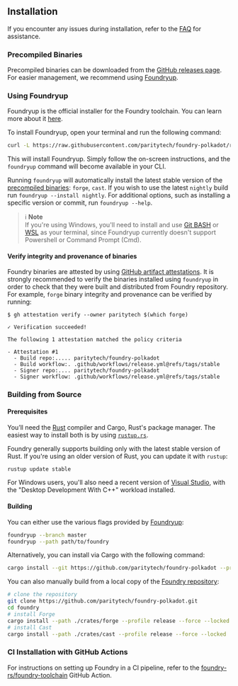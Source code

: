 ## Installation

If you encounter any issues during installation, refer to the [FAQ](../faq.md) for assistance.

### Precompiled Binaries

Precompiled binaries can be downloaded from the [GitHub releases page](https://github.com/paritytech/foundry-polkadot/releases). For easier management, we recommend using [Foundryup](#using-foundryup).

### Using Foundryup

Foundryup is the official installer for the Foundry toolchain. You can learn more about it [here](https://github.com/paritytech/foundry-polkadot/blob/master/foundryup/README.md).

To install Foundryup, open your terminal and run the following command:

```sh
curl -L https://raw.githubusercontent.com/paritytech/foundry-polkadot/refs/tags/stable/foundryup/install | bash
```

This will install Foundryup. Simply follow the on-screen instructions, and the `foundryup` command will become available in your CLI.

Running `foundryup` will automatically install the latest stable version of the [precompiled binaries](#precompiled-binaries): `forge`, `cast`. If you wish to use the latest `nightly` build run `foundryup --install nightly`. For additional options, such as installing a specific version or commit, run `foundryup --help`.

> ℹ️ **Note**  
> If you're using Windows, you'll need to install and use [Git BASH](https://gitforwindows.org/) or [WSL](https://learn.microsoft.com/en-us/windows/wsl/install) as your terminal, since Foundryup currently doesn't support Powershell or Command Prompt (Cmd).

#### Verify integrity and provenance of binaries

Foundry binaries are attested by using [GitHub artifact attestations](https://docs.github.com/en/actions/security-for-github-actions/using-artifact-attestations/using-artifact-attestations-to-establish-provenance-for-builds). It is strongly recommended to verify the binaries installed using `foundryup` in order to check that they were built and distributed from Foundry repository.  
For example, `forge` binary integrity and provenance can be verified by running:
```shell
$ gh attestation verify --owner paritytech $(which forge)

✓ Verification succeeded!

The following 1 attestation matched the policy criteria

- Attestation #1
  - Build repo:..... paritytech/foundry-polkadot
  - Build workflow:. .github/workflows/release.yml@refs/tags/stable
  - Signer repo:.... paritytech/foundry-polkadot
  - Signer workflow: .github/workflows/release.yml@refs/tags/stable
```

### Building from Source

#### Prerequisites

You’ll need the [Rust](https://rust-lang.org) compiler and Cargo, Rust's package manager. The easiest way to install both is by using [`rustup.rs`](https://rustup.rs/).

Foundry generally supports building only with the latest stable version of Rust. If you're using an older version of Rust, you can update it with `rustup`:

```sh
rustup update stable
```

For Windows users, you'll also need a recent version of [Visual Studio](https://visualstudio.microsoft.com/downloads/), with the "Desktop Development With C++" workload installed.

#### Building

You can either use the various flags provided by [Foundryup](#using-foundryup):

```sh
foundryup --branch master
foundryup --path path/to/foundry
```

Alternatively, you can install via Cargo with the following command:

```sh
cargo install --git https://github.com/paritytech/foundry-polkadot --profile release --locked forge cast
```

You can also manually build from a local copy of the [Foundry repository](https://github.com/paritytech/foundry-polkadot):

```sh
# clone the repository
git clone https://github.com/paritytech/foundry-polkadot.git
cd foundry
# install Forge
cargo install --path ./crates/forge --profile release --force --locked
# install Cast
cargo install --path ./crates/cast --profile release --force --locked
```

### CI Installation with GitHub Actions

For instructions on setting up Foundry in a CI pipeline, refer to the [foundry-rs/foundry-toolchain](https://github.com/foundry-rs/foundry-toolchain) GitHub Action.

<!-- ### Using Foundry with Docker

Foundry can also be run inside a Docker container. If you don’t have Docker installed, you can download it from [Docker's website](https://docs.docker.com/get-docker/).

Once Docker is installed, you can pull the latest Foundry release by running:

```sh
docker pull ghcr.io/foundry-rs/foundry:latest
```

You can also build the Docker image locally by running the following command from the Foundry repository:

```sh
docker build -t foundry .
```

For examples and guides on using this image, refer to the [Docker guide](../guides/foundry-in-docker).

> ℹ️ **Note**  
> Some systems, including those with M1 chips, may experience issues when building the Docker image locally. This is a known issue. -->
